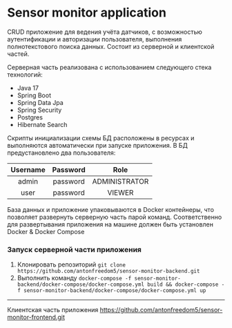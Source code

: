 # Sensor monitor application

CRUD приложение для ведения учёта датчиков, с возможностью аутентификации и авторизации пользователя, выполнения полнотекстового поиска данных. Состоит из серверной и клиентской частей. 

Серверная часть реализована с использованием следующего стека технологий:
* Java 17
* Spring Boot
* Spring Data Jpa
* Spring Security
* Postgres
* Hibernate Search

Скрипты инициализации схемы БД расположены в ресурсах и выполняются автоматически при запуске приложения.
В БД предустановлено два пользователя:

| Username | Password |     Role      |
|:--------:|:--------:|:-------------:|
|  admin   | password | ADMINISTRATOR |
|   user   | password |    VIEWER     |

База данных и приложение упаковываются в Docker контейнеры, что позволяет развернуть серверную часть парой команд. Соответственно для развертывания приложения на машине должен быть установлен Docker & Docker Compose


### Запуск серверной части приложения

1. Клонировать репозиторий `git clone https://github.com/antonfreedom5/sensor-monitor-backend.git`
2. Выполнить команду `docker-compose -f sensor-monitor-backend/docker-compose/docker-compose.yml build && docker-compose -f sensor-monitor-backend/docker-compose/docker-compose.yml up`


---
Клиентская часть приложения https://github.com/antonfreedom5/sensor-monitor-frontend.git